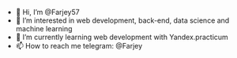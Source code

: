- 👋 Hi, I’m @Farjey57
- 👀 I’m interested in web development, back-end, data science and machine learning
- 🌱 I’m currently learning web development with Yandex.practicum
- 📫 How to reach me telegram: @Farjey

<!---
Farjey57/Farjey57 is a ✨ special ✨ repository because its `README.md` (this file) appears on your GitHub profile.
You can click the Preview link to take a look at your changes.
--->
